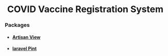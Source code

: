<div align='center'>

# COVID Vaccine Registration System

</div>


### Packages 
- #### [Artisan View](https://github.com/svenluijten/artisan-view)
- #### [laravel Pint](https://github.com/laravel/pint)



